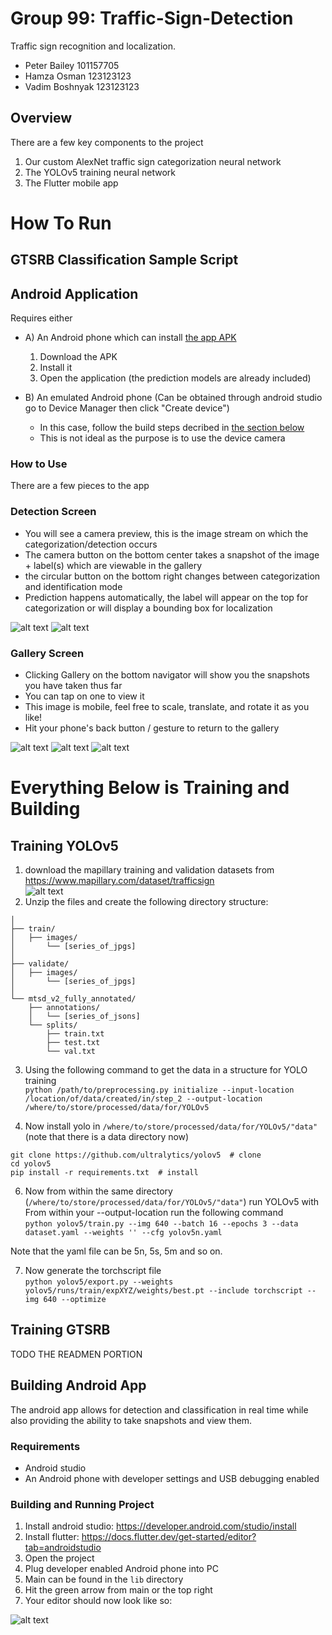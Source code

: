 # Group 99: Traffic-Sign-Detection
Traffic sign recognition and localization.  
- Peter Bailey 101157705  
- Hamza Osman 123123123  
- Vadim Boshnyak 123123123  

## Overview
There are a few key components to the project
1. Our custom AlexNet traffic sign categorization neural network
2. The YOLOv5 training neural network
3. The Flutter mobile app

# How To Run

## GTSRB Classification Sample Script

## Android Application
Requires either
- A) An Android phone which can install [the app APK](https://drive.google.com/file/d/1MHEOfz43j-FumzRXSGm3AV8wUzSVJSUp/view?usp=sharing)
  1. Download the APK
  2. Install it
  3. Open the application (the prediction models are already included)

- B) An emulated Android phone (Can be obtained through android studio go to Device Manager then click "Create device")
  - In this case, follow the build steps decribed in [the section below](#building-android-app)
  - This is not ideal as the purpose is to use the device camera

### How to Use
There are a few pieces to the app
### Detection Screen
* You will see a camera preview, this is the image stream on which the categorization/detection occurs
* The camera button on the bottom center takes a snapshot of the image + label(s) which are viewable in the gallery
* the circular button on the bottom right changes between categorization and identification mode
* Prediction happens automatically, the label will appear on the top for categorization or will display a bounding box for localization

![alt text](Readme-Images/image-5.png) ![alt text](Readme-Images/image-6.png)

### Gallery Screen
* Clicking Gallery on the bottom navigator will show you the snapshots you have taken thus far
* You can tap on one to view it
* This image is mobile, feel free to scale, translate, and rotate it as you like!
* Hit your phone's back button / gesture to return to the gallery

![alt text](Readme-Images/image-2.png) ![alt text](Readme-Images/image-3.png) ![alt text](Readme-Images/image-4.png)

# Everything Below is Training and Building

## Training YOLOv5
1. download the mapillary training and validation datasets from https://www.mapillary.com/dataset/trafficsign  
![alt text](image.png)
2. Unzip the files and create the following directory structure:  
```main_directory/  
│  
├── train/  
│   ├── images/  
│       └── [series_of_jpgs]  
│  
├── validate/  
│   ├── images/  
│       └── [series_of_jpgs]  
│  
└── mtsd_v2_fully_annotated/  
    ├── annotations/  
    │   └── [series_of_jsons]  
    └── splits/  
        ├── train.txt  
        ├── test.txt  
        └── val.txt  
```
3. Using the following command to get the data in a structure for YOLO training  
`python /path/to/preprocessing.py initialize --input-location /location/of/data/created/in/step_2 --output-location /where/to/store/processed/data/for/YOLOv5`

4. Now install yolo in `/where/to/store/processed/data/for/YOLOv5/"data"` (note that there is a data directory now)  
```
git clone https://github.com/ultralytics/yolov5  # clone
cd yolov5
pip install -r requirements.txt  # install
```

6. Now from within the same directory (`/where/to/store/processed/data/for/YOLOv5/"data"`) run YOLOv5 with  
From within your --output-location run the following command  
`python yolov5/train.py --img 640 --batch 16 --epochs 3 --data dataset.yaml --weights '' --cfg yolov5n.yaml`

Note that the yaml file can be 5n, 5s, 5m and so on.

7. Now generate the torchscript file  
`python yolov5/export.py --weights yolov5/runs/train/expXYZ/weights/best.pt --include torchscript --img 640 --optimize`

## Training GTSRB

TODO THE READMEN PORTION

## Building Android App
The android app allows for detection and classification in real time while also providing the ability to take snapshots and view them.

### Requirements
- Android studio
- An Android phone with developer settings and USB debugging enabled

### Building and Running Project
1. Install android studio: https://developer.android.com/studio/install
2. Install flutter: https://docs.flutter.dev/get-started/editor?tab=androidstudio
3. Open the project
4. Plug developer enabled Android phone into PC
5. Main can be found in the `lib` directory
6. Hit the green arrow from main or the top right
7. Your editor should now look like so:

![alt text](Readme-Images/image-1.png)
